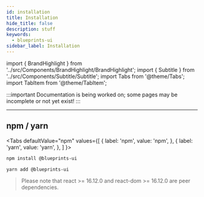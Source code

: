 ```yaml
---
id: installation
title: Installation
hide_title: false
description: stuff
keywords:
  - blueprints-ui
sidebar_label: Installation
---
```


import { BrandHighlight } from '../src/Components/BrandHighlight/BrandHighlight';
import { Subtitle } from '../src/Components/Subtitle/Subtitle';
import Tabs from '@theme/Tabs';
import TabItem from '@theme/TabItem';

:::important
Documentation is being worked on; some pages may be incomplete or not yet exist!
:::

---

## npm / yarn
<Subtitle text="Follow these instructions to install &amp; save in your package.json" />

<Tabs
  defaultValue="npm"
  values={[
    { label: 'npm', value: 'npm', },
    { label: 'yarn', value: 'yarn', },
  ]
}>
<TabItem value="npm">

```bash
npm install @blueprints-ui
```

</TabItem>
<TabItem value="yarn">

```bash
yarn add @blueprints-ui
```

</TabItem>
</Tabs>

> Please note that react >= 16.12.0 and react-dom >= 16.12.0 are peer dependencies.

